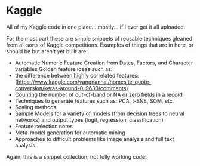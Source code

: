 # Kaggle
All of my Kaggle code in one place... mostly... if I ever get it all uploaded.

For the most part these are simple snippets of reusable techniques gleaned from all sorts of Kaggle competitions.  Examples of things that are in here, or should be but aren't yet built are:

* Automatic Numeric Feature Creation from Dates, Factors, and Character variables
Golden feature ideas such as:
* the difference between highly correlated features: (https://www.kaggle.com/yangnanhai/homesite-quote-conversion/keras-around-0-9633/comments)
* Counting the number of out-of-band or NA or zero fields in a record
* Techniques to generate features such as: PCA, t-SNE, SOM, etc.
* Scaling methods
* Sample Models for a variety of models (from decision trees to neural networks) and output types (logit, regression, classification)
* Feature selection notes
* Meta-model generation for automatic mining
* Approaches to difficult problems like image analysis and full text analysis

Again, this is a snippet collection; not fully working code!
